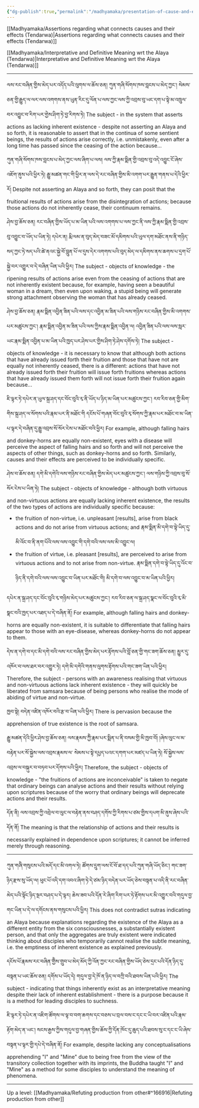 ```yaml
---
{"dg-publish":true,"permalink":"/madhyamaka/presentation-of-cause-and-effect-does-not-require-positing-an-alaya/"}
---
```


[[Madhyamaka/Assertions regarding what connects causes and their effects (Tendarwa)\|Assertions regarding what connects causes and their effects (Tendarwa)]]

[[Madhyamaka/Interpretative and Definitive Meaning wrt the Alaya (Tendarwa)\|Interpretative and Definitive Meaning wrt the Alaya (Tendarwa)]]

---
ལས་རང་བཞིན་གྱིས་མེད་པར་འདོད་པའི་ལུགས་ལ་ཆོས་ཅན། ཀུན་གཞི་སོགས་ཁས་བླངས་པ་མེད་ཀྱང་། 
སེམས་ཅན་གྱི་རྒྱུད་ལ་ལར་ལས་འགགས་ནས་ཡུན་རིང་དུ་ལོན་པ་ལས་ཀྱང་ལས་ཀྱི་འབྲས་བུ་ཡང་དག་པ་སྟེ་མ་འཁྲུལ་བར་འབྱུང་བ་རིག་པར་གྱེས་ཤིག་ཏེ་བྱ་རིགས་ཏེ། 
The subject - in the system that asserts actions as lacking inherent existence - despite not asserting an Alaya and so forth, it is reasonable to assert that in the continua of some sentient beings, the results of actions arise correctly, i.e. unmistakenly, even after a long time has passed since the ceasing of the action because...

ཀུན་གཞི་སོགས་ཁས་བླངས་པ་མེད་ཀྱང་ལས་ཞིག་པ་ལས། ལས་ཀྱི་རྣམ་སྨིན་གྱི་འབྲས་བུ་འདེ་འབྱུང་ངོ་ཞེས་འཇོག་ནུས་པའི་ཕྱིར་ཏེ། 
རྒྱུ་མཚན་གང་གི་ཕྱིར་ན་ལས་དེ་རང་བཞིན་གྱིས་མི་འགག་པར་རྒྱུན་གནས་པ་དེའི་ཕྱིར་རོ།
Despite not asserting an Alaya and so forth, they can posit that the fruitional results of actions arise from the disintegration of actions; because those actions do not inherently cease, their continuum remains.

ཤེས་བྱ་ཆོས་ཅན། རང་བཞིན་གྱིས་ཡོད་པ་མ་ཡིན་པའི་ལས་འགགས་པ་ལས་ཀྱང་ནི་ལས་ཀྱི་རྣམ་སྨིན་གྱི་འབྲས་བུ་འབྱུང་བ་ཡོད་པ་ཡིན་ཏེ། 
དཔེར་ན། རྨི་ལམ་ན་བུད་མེད་བཟང་མོ་དམིགས་པའི་ཡུལ་དག་མཐོང་ནས་ནི་གཉིད་སད་ཀྱང་ཏེ་སད་པའི་ཚེ་ནའང་སྐྱེ་བོ་བླུན་པོ་ལ་དུས་དེར་འགགས་པའི་བུད་མེད་ལ་དམིགས་ནས་ཆགས་པ་དྲག་པོ་སྐྱེ་བར་འགྱུར་བ་དེ་བཞིན་ཡིན་པའི་ཕྱིར།
The subject - objects of knowledge - the ripening results of actions arise even from the ceasing of actions that are not inherently existent because, for example, having seen a beautiful woman in a dream, then even upon waking, a stupid being will generate strong attachment observing the woman that has already ceased.

ཤེས་བྱ་ཆོས་ཅན། རྣམ་སྨིན་འབྱིན་ཟིན་པའི་ལས་དང་འབྱིན་མ་ཟིན་པའི་ལས་གཉིས་རང་བཞིན་གྱིས་མི་འགགས་པར་མཚུངས་ཀྱང་། 
རྣམ་སྨིན་འབྱིན་མ་ཟིན་པའི་ལས་ཀྱིས་རྣམ་སྨིན་འབྱིན་ལ། 
འབྱིན་ཟིན་པའི་ལས་ལས་སླར་ཡང་རྣམ་སྨིན་འབྱིན་པ་མ་ཡིན་པའི་ཁྱད་པར་ཤེས་པར་གྱིས་ཤིག་ཏེ་ཤེས་དགོས་ཏེ།
The subject - objects of knowledge - it is necessary to know that although both actions that have already issued forth their fruition and those that have not are equally not inherently ceased, there is a different: actions that have not already issued forth their fruition will issue forth fruitions whereas actions that have already issued them forth will not issue forth their fruition again because...

 ཇི་ལྟར་ཏེ་དཔེར་ན་ཡུལ་སྐྲ་ཤད་དང་བོང་བུའི་རྭ་ནི་ཡོད་པ་ཉིད་མ་ཡིན་པར་མཚུངས་ཀྱང་། རབ་རིབ་ཅན་གྱི་མིག་གིས་སྐྲ་ཤད་ལ་སོགས་པའི་རྣམ་པར་ནི་མཐོང་གི 
 དངོས་པོ་གཞན་བོང་བུའི་རྭ་སོགས་ཀྱི་རྣམ་པར་མཐོང་བ་མ་ཡིན་པ་ལྟར་དེ་བཞིན་དུ་རྒྱུ་འབྲས་སོ་སོར་ངེས་པ་མཐོང་བའི་ཕྱིར།
 For example, although falling hairs and donkey-horns are equally non-existent, eyes with a disease will perceive the aspect of falling hairs and so forth and will not perceive the aspects of other things, such as donkey-horns and so forth. Similarly, causes and their effects are perceived to be individually specific.

ཤེས་བ་ཆོས་ཅན། དགེ་མི་དགེའི་ལས་གཉིས་རང་བཞིན་གྱིས་མེད་པར་མཚུངས་ཀྱང་། ལས་གཉིས་ཀྱི་འབྲས་བུ་སོ་སོར་ངེས་པ་ཡིན་ཏེ། 
 The subject - objects of knowledge - although both virtuous and non-virtuous actions are equally lacking inherent existence, the results of the two types of actions are individually specific because:
- the fruition of non-virtue, i.e. unpleasant [results], arise from black actions and do not arise from virtuous actions; and རྣམ་སྨིན་མི་དགེ་བ་སྟེ་ཡིད་དུ་མི་འོང་བ་ནི་ནག་པོའི་ལས་ལས་འབྱུང་གི་དགེ་བའི་ལས་ལས་མི་འབྱུང་ལ།
- the fruition of virtue, i.e. pleasant [results], are perceived to arise from virtuous actions and to not arise from non-virtue. རྣམ་སྨིན་དགེ་བ་སྟེ་ཡིད་དུ་འོང་བ་ཉིད་ནི་དགེ་བའི་ལས་ལས་འབྱུང་བ་ཡིན་པར་མཐོང་གི། མི་དགེ་བ་ལས་འབྱུང་བ་མ་ཡིན་པའི་ཕྱིར།

དཔེར་ན་སྐྲ་ཤད་དང་བོང་བུའི་རྭ་གཉིས་མེད་པར་མཚུངས་ཀྱང་། རབ་རིབ་ཅན་ལ་སྐྲ་ཤད་སྣང་ལ་བོང་བུའི་རྭ་མི་སྣང་བའི་ཁྱད་པར་འཐད་པ་དེ་བཞིན་ནོ། 
For example, although falling hairs and donkey-horns are equally non-existent, it is suitable to differentiate that falling hairs appear to those with an eye-disease, whereas donkey-horns do not appear to them.

དེས་ན་དགེ་བ་དང་མི་དགེ་བའི་ལས་རང་བཞིན་གྱིས་མེད་པར་རྟོགས་པའི་བློ་ཅན་གྱི་གང་ཟག་ཆོས་ཅན། མྱུར་དུ་འཁོར་བ་ལས་ཐར་བར་འགྱུར་ཏེ། 
དགེ་མི་དགེའི་གནས་ལུགས་རྟོགས་པའི་གང་ཟག་ཡིན་པའི་ཕྱིར།
Therefore, the subject - persons with an awareness realising that virtuous and non-virtuous actions lack inherent existence - they will quickly be liberated from samsara because of being persons who realise the mode of abiding of virtue and non-virtue.

ཁྱབ་སྟེ། བདེན་འཛིན་འཁོར་བའི་རྩ་བ་ཡིན་པའི་ཕྱིར།
There is pervasion because the apprehension of true existence is the root of samsara.

རྒྱུ་མཚན་དེའི་ཕྱིར་ཤེས་བྱ་ཆོས་ཅན། ལས་རྣམས་ཀྱིེ་རྣམ་པར་སྨིན་པ་ནི་བསམ་གྱི་མི་ཁྱབ་བོ། །ཞེས་ལུང་ལ་མ་བརྟེན་པར་སོ་སྐྱེས་ལས་འབྲས་རྣམས་ལ་
སེམས་པ་སྟེ་དཔྱད་པའང་དགག་པར་མཛད་པ་ཡིན་ཏེ། སོ་སྐྱེས་ལས་འབྲས་ལ་བསྐུར་བ་བཏབ་པར་དོགས་པའི་ཕྱིར།
Therefore, the subject - objects of knowledge - "the fruitions of actions are inconceivable" is taken to negate that ordinary beings can analyse actions and their results without relying upon scriptures because of the worry that ordinary beings will deprecate actions and their results.

དོན་ནི། ལས་འབྲས་ཀྱི་འབྲེལ་བ་ལུང་ལ་བརྟེན་ནས་བཤད་དགོས་ཀྱི་རིགས་པ་ཙམ་གྱིས་དཔག་མི་ནུས་ཞེས་པའི་དོན་ནོ།
The meaning is that the relationship of actions and their results is necessarily explained in dependence upon scriptures; it cannot be inferred merely through reasoning.

---
ཀུན་གཞིེ་གསུངས་པའི་མདོ་དང་མི་འགལ་ཏེ། ཚོགས་དྲུག་ལས་ངོ་བོ་ཐ་དད་པའི་ཀུན་གཞི་ཡོད་ཅིང་། གང་ཟག་ཉིད་རྫས་སུ་ཡོད་ལ། 
ཕུང་པོ་འདི་དག་འབའ་ཞིག་ཏེ་དེ་ཙམ་ཉིད་བདེན་པར་ཡོད་ཅེས་བསྟན་པ་འདི་ནི་རང་བཞིན་མེད་པའི་སྟོང་ཉིད་སྔར་བཤད་པ་དེ་ལྟར། 
ཆེས་ཟབ་པའི་དོན་རེ་ཞིག་རིག་པར་ཏེ་རྟོགས་པར་མི་འགྱུར་བའི་གདུལ་བྱ་གང་ཡིན་པ་དེ་ལ་དགོངས་ནས་གསུངས་པའི་ཕྱིར།
This does not contradict sutras indicating an Alaya because explanations regarding the existence of the Alaya as a different entity from the six consciousnesses, a substantially existent person, and that only the aggregates are truly existent were indicated thinking about disciples who temporarily cannot realise the subtle meaning, i.e. the emptiness of inherent existence as explained previously.

དངོས་པོ་རྣམས་རང་བཞིན་གྱིེས་གྲུབ་པ་མེད་མོད་ཀྱི་འོན་ཀྱང་རང་བཞིན་གྱིས་ཡོད་ཅེས་དྲང་པའི་དོན་ཉིད་དུ་བསྟན་པ་ཡང་ཆོས་ཅན། དགོས་པ་ཡོད་དེ། 
གདུལ་བྱ་དེ་ཁོ་ན་ཉིད་ལ་བཀྲི་བའི་ཐབས་ཡིན་པའི་ཕྱིར།
The subject - indicating that things inherently exist as an interpretative meaning despite their lack of inherent establishment - there is a purpose because it is a method for leading disciples to suchness.

ཇི་ལྟར་ཏེ་དཔེར་ན་འཇིག་ཚོགས་ལ་ལྟ་བ་བག་ཆགས་དང་བཅས་པ་བྲལ་བས་ང་དང་ང་ཡི་བར་འཛིན་པའི་རྣམ་རྟོག་མེད་ན་ཡང་། 
སངས་རྒྱས་ཀྱིས་གདུལ་བྱ་གཞན་གྱིས་ཆོས་ཀྱི་དོན་ཁོང་དུ་ཆུད་པའི་ཐབས་སུ་ང་དང་ང་ཡི་ཞེས་བསྟན་པ་ལྟར་གྱི་དཔེ་དེ་བཞིན་ནོ།
For example, despite lacking any conceptualisations apprehending "I" and "Mine" due to being free from the view of the transitory collection together with its imprints, the Buddha taught "I" and "Mine" as a method for some disciples to understand the meaning of phenomena.

---
Up a level: [[Madhyamaka/Refuting production from other#^166916\|Refuting production from other]]